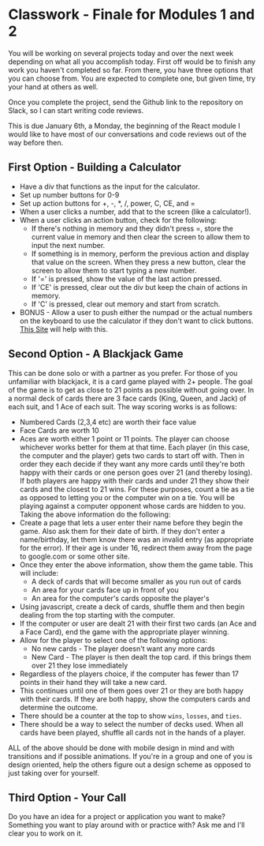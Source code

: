 # Classwork - Finale for Modules 1 and 2

You will be working on several projects today and over the next week depending on what all you accomplish today. First off would be to finish any work you haven't completed so far. From there, you have three options that you can choose from. You are expected to complete one, but given time, try your hand at others as well.

Once you complete the project, send the Github link to the repository on Slack, so I can start writing code reviews.

This is due January 6th, a Monday, the beginning of the React module
I would like to have most of our conversations and code reviews out of the way before then.

## First Option - Building a Calculator

- Have a div that functions as the input for the calculator.
- Set up number buttons for 0-9
- Set up action buttons for +, -, \*, /, power, C, CE, and =
- When a user clicks a number, add that to the screen (like a calculator!).
- When a user clicks an action button, check for the following:
  - If there's nothing in memory and they didn't press =, store the current value in memory and then clear the screen to allow them to input the next number.
  - If something is in memory, perform the previous action and display that value on the screen. When they press a new button, clear the screen to allow them to start typing a new number.
  - If '=' is pressed, show the value of the last action pressed.
  - If 'CE' is pressed, clear out the div but keep the chain of actions in memory.
  - If 'C' is pressed, clear out memory and start from scratch.
- BONUS - Allow a user to push either the numpad or the actual numbers on the keyboard to use the calculator if they don't want to click buttons. [This Site](https://keycode.info/) will help with this.

## Second Option - A Blackjack Game

This can be done solo or with a partner as you prefer. For those of you unfamiliar with blackjack, it is a card game played with 2+ people. The goal of the game is to get as close to 21 points as possible without going over. In a normal deck of cards there are 3 face cards (King, Queen, and Jack) of each suit, and 1 Ace of each suit. The way scoring works is as follows:

- Numbered Cards (2,3,4 etc) are worth their face value
- Face Cards are worth 10
- Aces are worth either 1 point or 11 points. The player can choose whichever works better for them at that time.
  Each player (in this case, the computer and the player) gets two cards to start off with. Then in order they each decide if they want any more cards until they're both happy with their cards or one person goes over 21 (and thereby losing). If both players are happy with their cards and under 21 they show their cards and the closest to 21 wins. For these purposes, count a tie as a tie as opposed to letting you or the computer win on a tie. You will be playing against a computer opponent whose cards are hidden to you. Taking the above information do the following:
- Create a page that lets a user enter their name before they begin the game. Also ask them for their date of birth. If they don't enter a name/birthday, let them know there was an invalid entry (as appropriate for the error). If their age is under 16, redirect them away from the page to google.com or some other site.
- Once they enter the above information, show them the game table. This will include:
  - A deck of cards that will become smaller as you run out of cards
  - An area for your cards face up in front of you
  - An area for the computer's cards opposite the player's
- Using javascript, create a deck of cards, shuffle them and then begin dealing from the top starting with the computer.
- If the computer or user are dealt 21 with their first two cards (an Ace and a Face Card), end the game with the appropriate player winning.
- Allow for the player to select one of the following options:
  - No new cards - The player doesn't want any more cards
  - New Card - The player is then dealt the top card. if this brings them over 21 they lose immediately
- Regardless of the players choice, if the computer has fewer than 17 points in their hand they will take a new card.
- This continues until one of them goes over 21 or they are both happy with their cards. If they are both happy, show the computers cards and determine the outcome.
- There should be a counter at the top to show `wins`, `losses`, and `ties`.
- There should be a way to select the number of decks used. When all cards have been played, shuffle all cards not in the hands of a player.

ALL of the above should be done with mobile design in mind and with transitions and if possible animations. If you're in a group and one of you is design oriented, help the others figure out a design scheme as opposed to just taking over for yourself.

## Third Option - Your Call

Do you have an idea for a project or application you want to make? Something you want to play around with or practice with? Ask me and I'll clear you to work on it.
